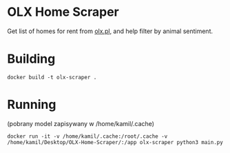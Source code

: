 # OLX Home Scraper
Get list of homes for rent from [olx.pl](https://www.olx.pl/d/nieruchomosci/mieszkania/wynajem/wroclaw/), and help filter by animal sentiment.

# Building
```
docker build -t olx-scraper .
```

# Running
(pobrany model zapisywany w /home/kamil/.cache)
```
docker run -it -v /home/kamil/.cache:/root/.cache -v /home/kamil/Desktop/OLX-Home-Scraper/:/app olx-scraper python3 main.py
```